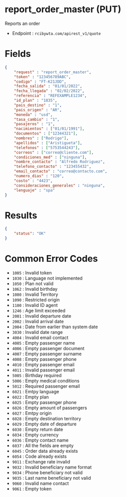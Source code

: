 # report_order_master (PUT)

Reports an order

* Endpoint : ```rcibywta.com/apirest_v1/quote```

# Fields

```JSON
{
    "request" : "report_order_master",
    "token" : "123456789ABC",
    "codigo" : "FT-K21JDD",
    "fecha_salida" : "01/01/2022",
    "fecha_llegada" : "02/02/2022",
    "referencia" : "REFEXAMPLE1234",
    "id_plan" : "1835",
    "pais_destino" : "1",
    "pais_origen" : "AR",
    "moneda" : "usd",
    "tasa_cambio" : "1",
    "pasajeros" : "1",
    "nacimientos" : ["01/01/1991"],
    "documentos" : ["12344321"],
    "nombres" : ["Rodrigo"],
    "apellidos" : ["Aristigueta"],
    "telefonos" : ["5753544243"],
    "correos" : ["correo@cliente.com"],
    "condiciones_med" : ["ninguna"],
    "nombre_contacto" : "Alfredo Rodriguez",
    "telefono_contacto" : "123455432",
    "email_contacto" : "correo@contacto.com",
    "numero_dias" : "120",
    "costo" : "4423",
    "consideraciones_generales" : "ninguna",
    "lenguaje" : "spa"
}
```

# Results

```JSON
{
    "status": "OK"
}
```

# Common Error Codes

* ```1005``` : Invalid token
* ```1030``` : Language not implemented
* ```1050``` : Plan not valid
* ```1062``` : Invalid birthday
* ```1080``` : Invalid Territory
* ```1090``` : Restricted origin
* ```1100``` : Invalid ID agent
* ```1246``` : Age limit exceeded
* ```2001``` : Invalid departure date
* ```2002``` : Invalid arrival date
* ```2004``` : Date from earlier than system date
* ```3030``` : Invalid date range
* ```4004``` : Invalid email contact
* ```4005``` : Empty passenger name
* ```4006``` : Empty passenger document
* ```4007``` : Empty passenger surname
* ```4008``` : Empty passenger phone
* ```4010``` : Empty passenger email
* ```4011``` : Invalid passenger email
* ```5005``` : Birthday required
* ```5006``` : Empty medical conditions
* ```5012``` : Required passenger email
* ```6021``` : Emtpy language
* ```6022``` : Empty plan
* ```6025``` : Empty passenger phone
* ```6026``` : Empty amount of passengers
* ```6027``` : Emtpy origin
* ```6028``` : Empty destination territory
* ```6029``` : Empty date of departure
* ```6030``` : Empty return date
* ```6034``` : Empty currency
* ```6036``` : Empty contact name
* ```6037``` : All the fields are empty
* ```6045``` : Order data already exists
* ```6054``` : Code already exists
* ```9011``` : Exchange rate invalid
* ```9032``` : Invalid beneficiary name format
* ```9034``` : Phone beneficiary not valid
* ```9035``` : Last name beneficiary not valid
* ```9060``` : Invalid name contact
* ```9061``` : Empty token
